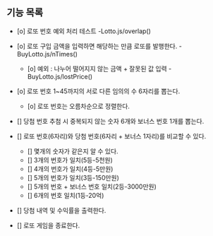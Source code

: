 ## 기능 목록

- [o] 로또 번호 예외 처리 테스트 -Lotto.js/overlap()

- [o] 로또 구입 금액을 입력하면 해당하는 만큼 로또를 발행한다. -BuyLotto.js/nTimes()
  - [o] 예외 : 나누어 떨어지지 않는 금액 + 잘못된 값 입력 -BuyLotto.js/lostPrice()
- [o] 로또 번호 1~45까지의 서로 다른 임의의 수 6자리를 뽑는다.
  - [o] 로또 번호는 오름차순으로 정렬한다.
- [] 당첨 번호 추첨 시 중복되지 않는 숫자 6개와 보너스 번호 1개를 뽑는다.
- [] 로또 번호(6자리)와 당첨 번호(6자리 + 보너스 1자리)를 비교할 수 있다.
  - [] 몇개의 숫자가 같은지 알 수 있다.
  - [] 3개의 번호가 일치(5등-5천원)
  - [] 4개의 번호가 일치(4등-5만원)
  - [] 5개의 번호가 일치(3등-150만원)
  - [] 5개의 번호 + 보너스 번호 일치(2등-3000만원)
  - [] 6개의 번호 일치(1등-20억)
- [] 당첨 내역 및 수익률을 출력한다.
- [] 로또 게임을 종료한다.

